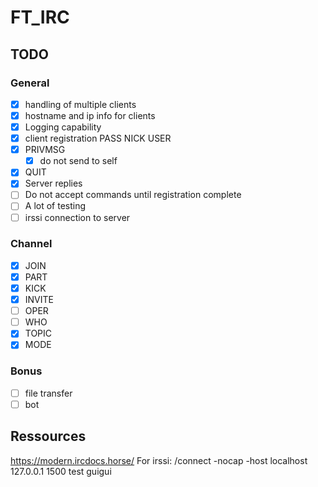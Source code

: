 # FT_IRC

## TODO
### General

- [x] handling of multiple clients
- [x] hostname and ip info for clients
- [x] Logging capability
- [x] client registration PASS NICK USER
- [x] PRIVMSG
	- [x] do not send to self
- [x] QUIT
- [x] Server replies
- [ ] Do not accept commands until registration complete
- [ ] A lot of testing
- [ ] irssi connection to server

### Channel

- [x] JOIN
- [x] PART
- [x] KICK
- [x] INVITE
- [ ] OPER
- [ ] WHO
- [x] TOPIC
- [x] MODE

### Bonus

- [ ] file transfer
- [ ] bot

## Ressources

https://modern.ircdocs.horse/
For irssi:
/connect -nocap -host localhost 127.0.0.1 1500 test guigui

